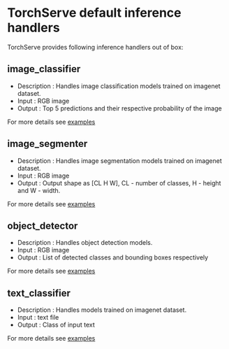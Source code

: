 # TorchServe default inference handlers

TorchServe provides following inference handlers out of box:

## image_classifier

* Description : Handles image classification models trained on imagenet dataset.
* Input : RGB image
* Output : Top 5 predictions and their respective probability of the image

For more details see [examples](../examples/image_classifier)

## image_segmenter

* Description : Handles image segmentation models trained on imagenet dataset.
* Input : RGB image
* Output : Output shape as [CL H W], CL - number of classes, H - height and W - width.

For more details see [examples](../examples/image_segmenter)

## object_detector

* Description : Handles object detection models.
* Input : RGB image
* Output : List of detected classes and bounding boxes respectively 

For more details see [examples](../examples/object_detector) 

## text_classifier

* Description : Handles models trained on imagenet dataset.
* Input : text file
* Output : Class of input text

For more details see [examples](../examples/text_classification)
